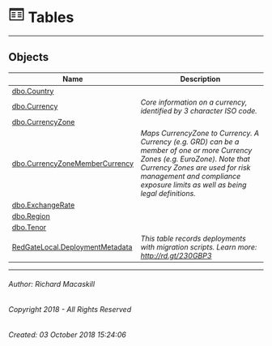 #### 



# ![Tables](../../../Images/Table32.png) Tables

---

## <a name="#objects"></a>Objects

| Name | Description |
|---|---|
| [dbo.Country](Country.md) |  |
| [dbo.Currency](Currency.md) | _Core information on a currency, identified by 3 character ISO code._ |
| [dbo.CurrencyZone](CurrencyZone.md) |  |
| [dbo.CurrencyZoneMemberCurrency](CurrencyZoneMemberCurrency.md) | _Maps CurrencyZone to Currency. A Currency (e.g. GRD) can be a member of one or more Currency Zones (e.g. EuroZone). Note that Currency Zones are used for risk management and compliance exposure limits as well as being legal definitions._ |
| [dbo.ExchangeRate](ExchangeRate.md) |  |
| [dbo.Region](Region.md) |  |
| [dbo.Tenor](Tenor.md) |  |
| [RedGateLocal.DeploymentMetadata](DeploymentMetadata.md) | _This table records deployments with migration scripts. Learn more: http://rd.gt/230GBP3_ |


---

###### Author:  Richard Macaskill

###### Copyright 2018 - All Rights Reserved

###### Created: 03 October 2018 15:24:06

